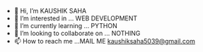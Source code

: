 - 👋 Hi, I’m KAUSHIK SAHA 
- 👀 I’m interested in ... WEB DEVELOPMENT
- 🌱 I’m currently learning ... PYTHON
- 💞️ I’m looking to collaborate on ... NOTHING
- 📫 How to reach me ...MAIL ME kaushiksaha5039@gmail.com

<!---
riki03072003/riki03072003 is a ✨ special ✨ repository because its `README.md` (this file) appears on your GitHub profile.
You can click the Preview link to take a look at your changes.
--->
